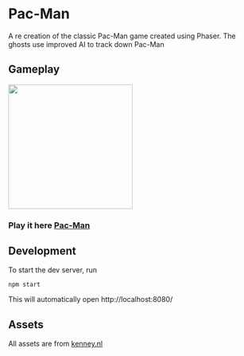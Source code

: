 # Pac-Man

A re creation of the classic Pac-Man game created using Phaser. The ghosts use improved AI to track down Pac-Man

## Gameplay
<img src="/images/output/recording.gif" width="250" height="auto"/>

### Play it here [Pac-Man](https://home.aveek.io/Pac-Man)


## Development

To start the dev server, run
```
npm start
```

This will automatically open http://localhost:8080/

## Assets

All assets are from [kenney.nl](https://kenney.nl/)
